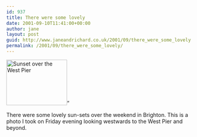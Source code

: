```yaml
---
id: 937
title: There were some lovely
date: 2001-09-10T11:41:00+00:00
author: jane
layout: post
guid: http://www.janeandrichard.co.uk/2001/09/there_were_some_lovely
permalink: /2001/09/there_were_some_lovely/
---
```

<img src="http://v1.janeandrichard.co.uk/blog/img/thumb_0526.jpg" width="160" height="120" alt="Sunset over the West Pier" />&#8221; 

There were some lovely sun-sets over the weekend in Brighton. This is a photo I took on Friday evening looking westwards to the West Pier and beyond.